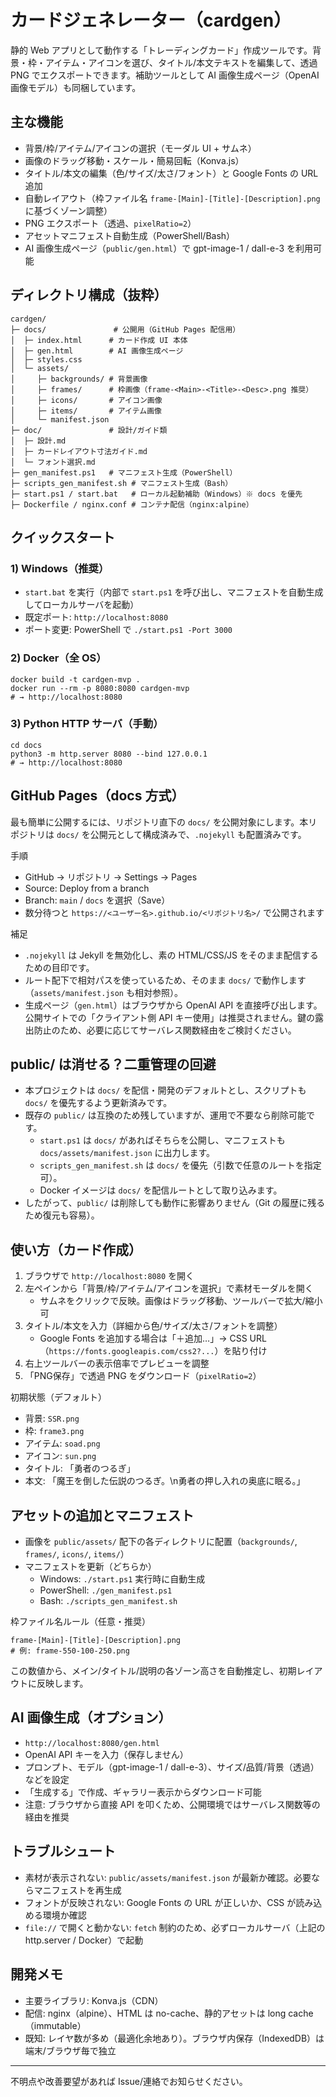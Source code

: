 # カードジェネレーター（cardgen）

静的 Web アプリとして動作する「トレーディングカード」作成ツールです。背景・枠・アイテム・アイコンを選び、タイトル/本文テキストを編集して、透過 PNG でエクスポートできます。補助ツールとして AI 画像生成ページ（OpenAI 画像モデル）も同梱しています。

## 主な機能
- 背景/枠/アイテム/アイコンの選択（モーダル UI + サムネ）
- 画像のドラッグ移動・スケール・簡易回転（Konva.js）
- タイトル/本文の編集（色/サイズ/太さ/フォント）と Google Fonts の URL 追加
- 自動レイアウト（枠ファイル名 `frame-[Main]-[Title]-[Description].png` に基づくゾーン調整）
- PNG エクスポート（透過、`pixelRatio=2`）
- アセットマニフェスト自動生成（PowerShell/Bash）
- AI 画像生成ページ（`public/gen.html`）で gpt-image-1 / dall-e-3 を利用可能

## ディレクトリ構成（抜粋）
```
cardgen/
├─ docs/               # 公開用（GitHub Pages 配信用）
│  ├─ index.html      # カード作成 UI 本体
│  ├─ gen.html        # AI 画像生成ページ
│  ├─ styles.css
│  └─ assets/
│     ├─ backgrounds/ # 背景画像
│     ├─ frames/      # 枠画像（frame-<Main>-<Title>-<Desc>.png 推奨）
│     ├─ icons/       # アイコン画像
│     ├─ items/       # アイテム画像
│     └─ manifest.json
├─ doc/               # 設計/ガイド類
│  ├─ 設計.md
│  ├─ カードレイアウト寸法ガイド.md
│  └─ フォント選択.md
├─ gen_manifest.ps1   # マニフェスト生成（PowerShell）
├─ scripts_gen_manifest.sh # マニフェスト生成（Bash）
├─ start.ps1 / start.bat   # ローカル起動補助（Windows）※ docs を優先
├─ Dockerfile / nginx.conf # コンテナ配信（nginx:alpine）
```

## クイックスタート
### 1) Windows（推奨）
- `start.bat` を実行（内部で `start.ps1` を呼び出し、マニフェストを自動生成してローカルサーバを起動）
- 既定ポート: `http://localhost:8080`
- ポート変更: PowerShell で `./start.ps1 -Port 3000`

### 2) Docker（全 OS）
```
docker build -t cardgen-mvp .
docker run --rm -p 8080:8080 cardgen-mvp
# → http://localhost:8080
```

### 3) Python HTTP サーバ（手動）
```
cd docs
python3 -m http.server 8080 --bind 127.0.0.1
# → http://localhost:8080
```

## GitHub Pages（docs 方式）
最も簡単に公開するには、リポジトリ直下の `docs/` を公開対象にします。本リポジトリは `docs/` を公開元として構成済みで、`.nojekyll` も配置済みです。

手順
- GitHub → リポジトリ → Settings → Pages
- Source: Deploy from a branch
- Branch: `main` / `docs` を選択（Save）
- 数分待つと `https://<ユーザー名>.github.io/<リポジトリ名>/` で公開されます

補足
- `.nojekyll` は Jekyll を無効化し、素の HTML/CSS/JS をそのまま配信するための目印です。
- ルート配下で相対パスを使っているため、そのまま `docs/` で動作します（`assets/manifest.json` も相対参照）。
- 生成ページ（`gen.html`）はブラウザから OpenAI API を直接呼び出します。公開サイトでの「クライアント側 API キー使用」は推奨されません。鍵の露出防止のため、必要に応じてサーバレス関数経由をご検討ください。

## public/ は消せる？二重管理の回避
- 本プロジェクトは `docs/` を配信・開発のデフォルトとし、スクリプトも `docs/` を優先するよう更新済みです。
- 既存の `public/` は互換のため残していますが、運用で不要なら削除可能です。
  - `start.ps1` は `docs/` があればそちらを公開し、マニフェストも `docs/assets/manifest.json` に出力します。
  - `scripts_gen_manifest.sh` は `docs/` を優先（引数で任意のルートを指定可）。
  - Docker イメージは `docs/` を配信ルートとして取り込みます。
- したがって、`public/` は削除しても動作に影響ありません（Git の履歴に残るため復元も容易）。

## 使い方（カード作成）
1. ブラウザで `http://localhost:8080` を開く
2. 左ペインから「背景/枠/アイテム/アイコンを選択」で素材モーダルを開く
   - サムネをクリックで反映。画像はドラッグ移動、ツールバーで拡大/縮小可
3. タイトル/本文を入力（詳細から色/サイズ/太さ/フォントを調整）
   - Google Fonts を追加する場合は「＋追加…」→ CSS URL（`https://fonts.googleapis.com/css2?...`）を貼り付け
4. 右上ツールバーの表示倍率でプレビューを調整
5. 「PNG保存」で透過 PNG をダウンロード（`pixelRatio=2`）

初期状態（デフォルト）
- 背景: `SSR.png`
- 枠: `frame3.png`
- アイテム: `soad.png`
- アイコン: `sun.png`
- タイトル: 「勇者のつるぎ」
- 本文: 「魔王を倒した伝説のつるぎ。\n勇者の押し入れの奥底に眠る。」

## アセットの追加とマニフェスト
- 画像を `public/assets/` 配下の各ディレクトリに配置（`backgrounds/`, `frames/`, `icons/`, `items/`）
- マニフェストを更新（どちらか）
  - Windows: `./start.ps1` 実行時に自動生成
  - PowerShell: `./gen_manifest.ps1`
  - Bash: `./scripts_gen_manifest.sh`

枠ファイル名ルール（任意・推奨）
```
frame-[Main]-[Title]-[Description].png
# 例: frame-550-100-250.png
```
この数値から、メイン/タイトル/説明の各ゾーン高さを自動推定し、初期レイアウトに反映します。

## AI 画像生成（オプション）
- `http://localhost:8080/gen.html`
- OpenAI API キーを入力（保存しません）
- プロンプト、モデル（gpt-image-1 / dall-e-3）、サイズ/品質/背景（透過）などを設定
- 「生成する」で作成、ギャラリー表示からダウンロード可能
- 注意: ブラウザから直接 API を叩くため、公開環境ではサーバレス関数等の経由を推奨

## トラブルシュート
- 素材が表示されない: `public/assets/manifest.json` が最新か確認。必要ならマニフェストを再生成
- フォントが反映されない: Google Fonts の URL が正しいか、CSS が読み込める環境か確認
- `file://` で開くと動かない: `fetch` 制約のため、必ずローカルサーバ（上記の http.server / Docker）で起動

## 開発メモ
- 主要ライブラリ: Konva.js（CDN）
- 配信: nginx（alpine）、HTML は no-cache、静的アセットは long cache（immutable）
- 既知: レイヤ数が多め（最適化余地あり）。ブラウザ内保存（IndexedDB）は端末/ブラウザ毎で独立

---
不明点や改善要望があれば Issue/連絡でお知らせください。
